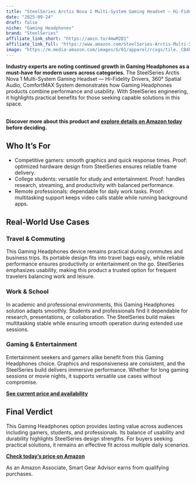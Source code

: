 ```yaml
---
title: "SteelSeries Arctis Nova 1 Multi-System Gaming Headset — Hi-Fidelity Drivers, 360° Spatial Audio, ComfortMAX System"
date: "2025-09-24"
draft: false
niche: "Gaming Headphones"
brand: "SteelSeries"
affiliate_link_short: "https://amzn.to/4mwM2D1"
affiliate_link_full: "https://www.amazon.com/SteelSeries-Arctis-Multi-System-Gaming-Headset/dp/B0B8Q4CR52?crid=37LH3KBLBJKLF&dib=eyJ2IjoiMSJ9.R4qU6QQfQJhd_X1kItf0hPI7aAD73PwzvIQgtuhqI8LhagdAxOb3Y7aZTuAeIHwIUimG97Hglk2fI61mnN2_p4RRtLiqMEzIvnCFQ4dvUCjBUM7oudk5hk_rjn3JU2HXAEDEDPAUcDEPQ_34ANnefdgOWRJE8z1Wi9fN6yOdR29eL9T6yXYtoN4t4gmo-uChNUQNUIW2giCwwuYq5yF1E-G-pVeCyC2hfJmcbw-m8gc.Ft8gg7H6SfqXEHlb_LUlUK5PeSEe9npZDLHFi83xBzU&dib_tag=se&keywords=gaming%2Bheadphones&qid=1758672930&refinements=p_72%3A1248879011&rnid=1248877011&sprefix=gaming%2Bheadphone%2Caps%2C156&sr=8-10&th=1&linkCode=ll1&tag=ironwooddigit-20&linkId=05f8840d39b0d2869399f3c331b2f4c4&language=en_US&ref_=as_li_ss_tl"
image: "https://m.media-amazon.com/images/G/01/apparel/rcxgs/tile._CB483369110_.gif"
---
```


<p><strong>Industry experts are noting continued growth in Gaming Headphones as a must-have for modern users across categories.</strong> The SteelSeries Arctis Nova 1 Multi-System Gaming Headset — Hi-Fidelity Drivers, 360° Spatial Audio, ComfortMAX System demonstrates how Gaming Headphones products combine performance and usability. With SteelSeries engineering, it highlights practical benefits for those seeking capable solutions in this space.</p>
<br>
<strong>Discover more about this product and <a href="https://amzn.to/4mwM2D1" rel="nofollow sponsored">explore details on Amazon today</a> before deciding.</strong>
<br>

<h2>Who It’s For</h2>
<ul>
  <li>Competitive gamers: smooth graphics and quick response times. Proof: optimized hardware design from SteelSeries ensures reliable frame delivery.</li>
  <li>College students: versatile for study and entertainment. Proof: handles research, streaming, and productivity with balanced performance.</li>
  <li>Remote professionals: dependable for daily work tasks. Proof: multitasking support keeps video calls stable while running background apps.</li>
</ul>

<h2>Real-World Use Cases</h2>

<h3>Travel & Commuting</h3>
<p>This Gaming Headphones device remains practical during commutes and business trips. Its portable design fits into travel bags easily, while reliable performance ensures productivity or entertainment on the go. SteelSeries emphasizes usability, making this product a trusted option for frequent travelers balancing work and leisure.</p>

<h3>Work & School</h3>
<p>In academic and professional environments, this Gaming Headphones solution adapts smoothly. Students and professionals find it dependable for research, presentations, or collaboration. The SteelSeries build makes multitasking stable while ensuring smooth operation during extended use sessions.</p>

<h3>Gaming & Entertainment</h3>
<p>Entertainment seekers and gamers alike benefit from this Gaming Headphones choice. Graphics and responsiveness are consistent, and the SteelSeries build delivers immersive performance. Whether for long gaming sessions or movie nights, it supports versatile use cases without compromise.</p>

<p><strong><a href="https://amzn.to/4mwM2D1" rel="nofollow sponsored">See current price and availability</a></strong></p>

<h2>Final Verdict</h2>
<p>This Gaming Headphones option provides lasting value across audiences including gamers, students, and professionals. Its balance of usability and durability highlights SteelSeries design strengths. For buyers seeking practical solutions, it remains an effective fit across multiple daily scenarios.</p>

<p><strong><a href="https://amzn.to/4mwM2D1" rel="nofollow sponsored">Check today’s price on Amazon</a></strong></p>

<p>As an Amazon Associate, Smart Gear Advisor earns from qualifying purchases.</p>

